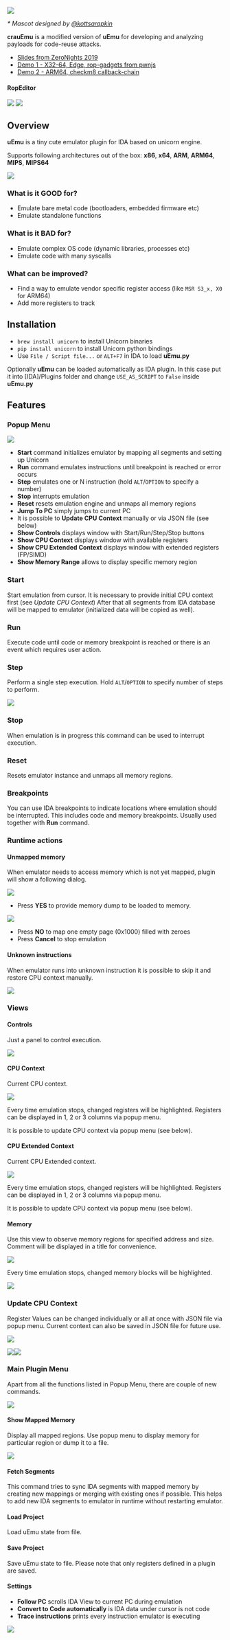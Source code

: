![](Resources/crauEmu_logo.png)

*\* Mascot designed by [@kottsarapkin](https://www.instagram.com/kottsarapkin/)*

**crauEmu** is a modified version of **uEmu** for developing and analyzing payloads for code-reuse attacks.


* [Slides from ZeroNights 2019](Resources/crau.pdf)
* [Demo 1 - X32-64, Edge, rop-gadgets from pwnjs](Resources/videos/demo01_edge.mp4)
* [Demo 2 - ARM64, checkm8 callback-chain](Resources/videos/demo02_checkm8.mp4)

#### RopEditor

![](Resources/screenshots/ropeditor_context.png)
![](Resources/screenshots/ropeditor_payload.png)

## Overview

**uEmu** is a tiny cute emulator plugin for IDA based on unicorn engine.

Supports following architectures out of the box: **x86**, **x64**, **ARM**, **ARM64**, **MIPS**, **MIPS64**

![](./Resources/screenshots/doc_overview.png)

### What is it GOOD for?

- Emulate bare metal code (bootloaders, embedded firmware etc)
- Emulate standalone functions

### What is it BAD for?

- Emulate complex OS code (dynamic libraries, processes etc)
- Emulate code with many syscalls

### What can be improved?

- Find a way to emulate vendor specific register access (like `MSR S3_x, X0` for ARM64)
- Add more registers to track

## Installation

- `brew install unicorn` to install Unicorn binaries
- `pip install unicorn` to install Unicorn python bindings
- Use `File / Script file...` or `ALT+F7` in IDA to load **uEmu.py**

Optionally **uEmu** can be loaded automatically as IDA plugin. In this case put it into [IDA]/Plugins folder and change `USE_AS_SCRIPT` to `False` inside **uEmu.py**

## Features

### Popup Menu

![](./Resources/screenshots/doc_popup.png)

- **Start** command initializes emulator by mapping all segments and setting up Unicorn
- **Run** command emulates instructions until breakpoint is reached or error occurs
- **Step** emulates one or N instruction (hold `ALT`/`OPTION` to specify a number)
- **Stop** interrupts emulation
- **Reset** resets emulation engine and unmaps all memory regions
- **Jump To PC** simply jumps to current PC
- It is possible to **Update CPU Context** manually or via JSON file (see below)
- **Show Controls** displays window with Start/Run/Step/Stop buttons
- **Show CPU Context** displays window with available registers
- **Show CPU Extended Context** displays window with extended registers (FP/SIMD)
- **Show Memory Range** allows to display specific memory region

### Start

Start emulation from cursor. It is necessary to provide initial CPU context first (see _Update CPU Context_)
After that all segments from IDA database will be mapped to emulator (initialized data will be copied as well).

### Run

Execute code until code or memory breakpoint is reached or there is an event which requires user action.

### Step

Perform a single step execution. Hold `ALT`/`OPTION` to specify number of steps to perform.

![](./Resources/screenshots/doc_stepcnt.png)

### Stop

When emulation is in progress this command can be used to interrupt execution.

### Reset

Resets emulator instance and unmaps all memory regions.

### Breakpoints

You can use IDA breakpoints to indicate locations where emulation should be interrupted.
This includes code and memory breakpoints.
Usually used together with **Run** command.

### Runtime actions

#### Unmapped memory

When emulator needs to access memory which is not yet mapped, plugin will show a following dialog.

![](./Resources/screenshots/doc_actmap.png)

- Press **YES** to provide memory dump to be loaded to memory.

![](./Resources/screenshots/doc_mapbin.png)

- Press **NO** to map one empty page (0x1000) filled with zeroes
- Press **Cancel** to stop emulation

#### Unknown instructions

When emulator runs into unknown instruction it is possible to skip it and restore CPU context manually.

![](./Resources/screenshots/doc_actins.png)

### Views

#### Controls

Just a panel to control execution.

![](./Resources/screenshots/doc_controls.png)

#### CPU Context

Current CPU context.

![](./Resources/screenshots/doc_regview.png)

Every time emulation stops, changed registers will be highlighted. Registers can be displayed in 1, 2 or 3 columns via popup menu.

It is possible to update CPU context via popup menu (see below).

#### CPU Extended Context

Current CPU Extended context.

![](./Resources/screenshots/doc_regexview.png)

Every time emulation stops, changed registers will be highlighted. Registers can be displayed in 1, 2 or 3 columns via popup menu.

It is possible to update CPU context via popup menu (see below).


#### Memory

Use this view to observe memory regions for specified address and size. Comment will be displayed in a title for convenience.

![](./Resources/screenshots/doc_showmem.png)

Every time emulation stops, changed memory blocks will be highlighted.

![](./Resources/screenshots/doc_memview.png)

### Update CPU Context

Register Values can be changed individually or all at once with JSON file via popup menu.
Current context can also be saved in JSON file for future use.

![](./Resources/screenshots/doc_changectx.png)

![](./Resources/screenshots/doc_regupdate.png)![](./Resources/screenshots/doc_regexupdate.png)

### Main Plugin Menu

Apart from all the functions listed in Popup Menu, there are couple of new commands.

![](./Resources/screenshots/doc_main.png)

#### Show Mapped Memory

Display all mapped regions. Use popup menu to display memory for particular region or dump it to a file.

![](./Resources/screenshots/doc_mappedmem.png)

#### Fetch Segments

This command tries to sync IDA segments with mapped memory by creating new mappings or merging with existing ones if possible.
This helps to add new IDA segments to emulator in runtime without restarting emulator.

#### Load Project

Load uEmu state from file.

#### Save Project

Save uEmu state to file.
Please note that only registers defined in a plugin are saved.

#### Settings

- **Follow PC** scrolls IDA View to current PC during emulation
- **Convert to Code automatically** is IDA data under cursor is not code
- **Trace instructions** prints every instruction emulator is executing

![](./Resources/screenshots/doc_settings.png)
